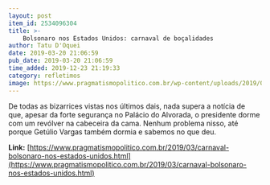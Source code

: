 ```yaml
---
layout: post
item_id: 2534096304
title: >-
    Bolsonaro nos Estados Unidos: carnaval de boçalidades
author: Tatu D'Oquei
date: 2019-03-20 21:06:59
pub_date: 2019-03-20 21:06:59
time_added: 2019-12-23 21:19:33
category: refletimos
image: https://www.pragmatismopolitico.com.br/wp-content/uploads/2019/03/bolsonaro-olavo.jpg
---
```


De todas as bizarrices vistas nos últimos dais, nada supera a notícia de que, apesar da forte segurança no Palácio do Alvorada, o presidente dorme com um revólver na cabeceira da cama. Nenhum problema nisso, até porque Getúlio Vargas também dormia e sabemos no que deu.

**Link:** [https://www.pragmatismopolitico.com.br/2019/03/carnaval-bolsonaro-nos-estados-unidos.html](https://www.pragmatismopolitico.com.br/2019/03/carnaval-bolsonaro-nos-estados-unidos.html)

